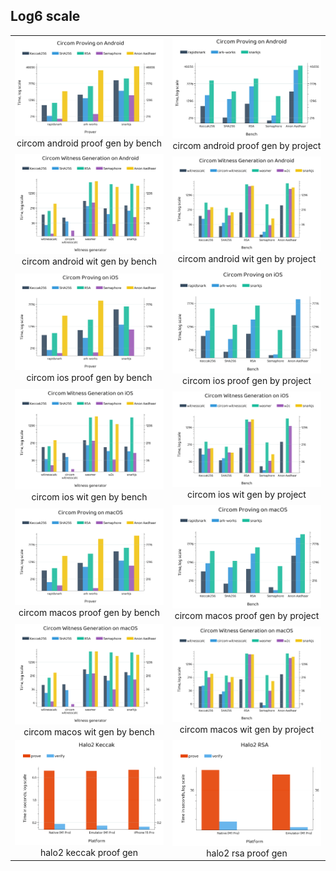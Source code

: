 ## Log6 scale

<table>
<tr>
<td align="center">
<img src="plots/circom.android.proof.gen_by.bench.png" width="400"/>
<br>
circom android proof gen by bench
</td>
<td align="center">
<img src="plots/circom.android.proof.gen_by.project.png" width="400"/>
<br>
circom android proof gen by project
</td>
</tr>
<tr>
<td align="center">
<img src="plots/circom.android.wit.gen_by.bench.png" width="400"/>
<br>
circom android wit gen by bench
</td>
<td align="center">
<img src="plots/circom.android.wit.gen_by.project.png" width="400"/>
<br>
circom android wit gen by project
</td>
</tr>
<tr>
<td align="center">
<img src="plots/circom.ios.proof.gen_by.bench.png" width="400"/>
<br>
circom ios proof gen by bench
</td>
<td align="center">
<img src="plots/circom.ios.proof.gen_by.project.png" width="400"/>
<br>
circom ios proof gen by project
</td>
</tr>
<tr>
<td align="center">
<img src="plots/circom.ios.wit.gen_by.bench.png" width="400"/>
<br>
circom ios wit gen by bench
</td>
<td align="center">
<img src="plots/circom.ios.wit.gen_by.project.png" width="400"/>
<br>
circom ios wit gen by project
</td>
</tr>
<tr>
<td align="center">
<img src="plots/circom.macos.proof.gen_by.bench.png" width="400"/>
<br>
circom macos proof gen by bench
</td>
<td align="center">
<img src="plots/circom.macos.proof.gen_by.project.png" width="400"/>
<br>
circom macos proof gen by project
</td>
</tr>
<tr>
<td align="center">
<img src="plots/circom.macos.wit.gen_by.bench.png" width="400"/>
<br>
circom macos wit gen by bench
</td>
<td align="center">
<img src="plots/circom.macos.wit.gen_by.project.png" width="400"/>
<br>
circom macos wit gen by project
</td>
</tr>
<tr>
<td align="center">
<img src="plots/halo2.keccak.proof.gen.png" width="400"/>
<br>
halo2 keccak proof gen
</td>
<td align="center">
<img src="plots/halo2.rsa.proof.gen.png" width="400"/>
<br>
halo2 rsa proof gen
</td>
</tr>
</table>
